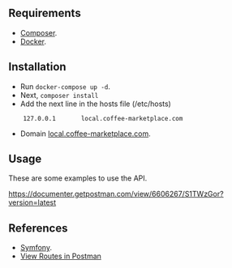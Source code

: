 

Requirements
------------

* [Composer][2].
* [Docker][3].

Installation
-------------

* Run `docker-compose up -d`.
* Next, `composer install`
* Add the next line in the hosts file (/etc/hosts)
```
    127.0.0.1       local.coffee-marketplace.com
```  

* Domain [local.coffee-marketplace.com][4].


Usage
---------
These are some examples to use the API.

https://documenter.getpostman.com/view/6606267/S1TWzGor?version=latest



References
---------

* [Symfony][1].
* [View Routes in Postman][5]


[1]: https://symfony.com
[2]: https://getcomposer.org/
[3]: https://www.docker.com/
[4]: http://local.coffee-marketplace.com
[5]: https://documenter.getpostman.com/view/6606267/S1TWzGor?version=latest

